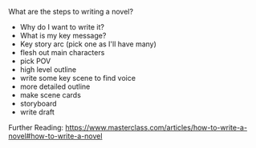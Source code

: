 What are the steps to writing a novel?

- Why do I want to write it?
- What is my key message?
- Key story arc (pick one as I'll have many)
- flesh out main characters
- pick POV
- high level outline
- write some key scene to find voice
- more detailed outline
- make scene cards
- storyboard
- write draft

Further Reading: https://www.masterclass.com/articles/how-to-write-a-novel#how-to-write-a-novel